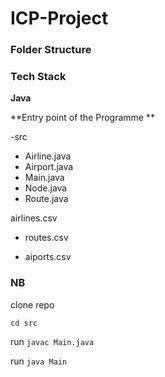 # ICP-Project


### Folder Structure

### Tech Stack

**Java**

**Entry point of the Programme **

-src
  - Airline.java
  - Airport.java
  - Main.java
  - Node.java
  - Route.java
  
airlines.csv

- routes.csv

- aiports.csv


### NB
clone repo

`cd src`

run `javac Main.java`

run `java Main`
  
  
